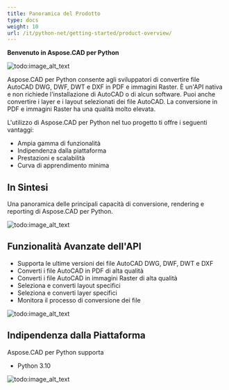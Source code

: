```yaml
---
title: Panoramica del Prodotto
type: docs
weight: 10
url: /it/python-net/getting-started/product-overview/
---
```


**Benvenuto in Aspose.CAD per Python**

![todo:image_alt_text](/_assets/python-net/product-overview_1.png)

Aspose.CAD per Python consente agli sviluppatori di convertire file AutoCAD DWG, DWF, DWT e DXF in PDF e immagini Raster. È un'API nativa e non richiede l'installazione di AutoCAD o di alcun software. Puoi anche convertire i layer e i layout selezionati dei file AutoCAD. La conversione in PDF e immagini Raster ha una qualità molto elevata.

L'utilizzo di Aspose.CAD per Python nel tuo progetto ti offre i seguenti vantaggi:

- Ampia gamma di funzionalità
- Indipendenza dalla piattaforma
- Prestazioni e scalabilità
- Curva di apprendimento minima

## **In Sintesi**
Una panoramica delle principali capacità di conversione, rendering e reporting di Aspose.CAD per Python.

![todo:image_alt_text](/_assets/python-net/product-overview_2.png)
## **Funzionalità Avanzate dell'API**
- Supporta le ultime versioni dei file AutoCAD DWG, DWF, DWT e DXF
- Converti i file AutoCAD in PDF di alta qualità
- Converti i file AutoCAD in immagini Raster di alta qualità
- Seleziona e converti layout specifici
- Seleziona e converti layer specifici
- Monitora il processo di conversione dei file

![todo:image_alt_text](/_assets/python-net/product-overview_3.png)

## **Indipendenza dalla Piattaforma**
Aspose.CAD per Python supporta

- Python 3.10

![todo:image_alt_text](/_assets/python-net/product-overview_4.png)
